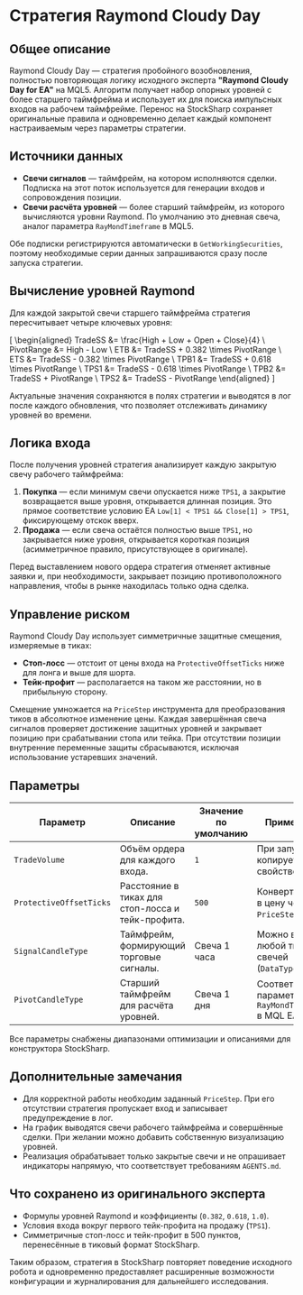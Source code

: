 # Стратегия Raymond Cloudy Day

## Общее описание
Raymond Cloudy Day — стратегия пробойного возобновления, полностью повторяющая логику исходного эксперта **"Raymond Cloudy Day for EA"** на MQL5. Алгоритм получает набор опорных уровней с более старшего таймфрейма и использует их для поиска импульсных входов на рабочем таймфрейме. Перенос на StockSharp сохраняет оригинальные правила и одновременно делает каждый компонент настраиваемым через параметры стратегии.

## Источники данных
- **Свечи сигналов** — таймфрейм, на котором исполняются сделки. Подписка на этот поток используется для генерации входов и сопровождения позиции.
- **Свечи расчёта уровней** — более старший таймфрейм, из которого вычисляются уровни Raymond. По умолчанию это дневная свеча, аналог параметра `RayMondTimeframe` в MQL5.

Обе подписки регистрируются автоматически в `GetWorkingSecurities`, поэтому необходимые серии данных запрашиваются сразу после запуска стратегии.

## Вычисление уровней Raymond
Для каждой закрытой свечи старшего таймфрейма стратегия пересчитывает четыре ключевых уровня:

\[
\begin{aligned}
TradeSS &= \frac{High + Low + Open + Close}{4} \\
PivotRange &= High - Low \\
ETB &= TradeSS + 0.382 \times PivotRange \\
ETS &= TradeSS - 0.382 \times PivotRange \\
TPB1 &= TradeSS + 0.618 \times PivotRange \\
TPS1 &= TradeSS - 0.618 \times PivotRange \\
TPB2 &= TradeSS + PivotRange \\
TPS2 &= TradeSS - PivotRange
\end{aligned}
\]

Актуальные значения сохраняются в полях стратегии и выводятся в лог после каждого обновления, что позволяет отслеживать динамику уровней во времени.

## Логика входа
После получения уровней стратегия анализирует каждую закрытую свечу рабочего таймфрейма:

1. **Покупка** — если минимум свечи опускается ниже `TPS1`, а закрытие возвращается выше уровня, открывается длинная позиция. Это прямое соответствие условию EA `Low[1] < TPS1 && Close[1] > TPS1`, фиксирующему отскок вверх.
2. **Продажа** — если свеча остаётся полностью выше `TPS1`, но закрывается ниже уровня, открывается короткая позиция (асимметричное правило, присутствующее в оригинале).

Перед выставлением нового ордера стратегия отменяет активные заявки и, при необходимости, закрывает позицию противоположного направления, чтобы в рынке находилась только одна сделка.

## Управление риском
Raymond Cloudy Day использует симметричные защитные смещения, измеряемые в тиках:

- **Стоп-лосс** — отстоит от цены входа на `ProtectiveOffsetTicks` ниже для лонга и выше для шорта.
- **Тейк-профит** — располагается на таком же расстоянии, но в прибыльную сторону.

Смещение умножается на `PriceStep` инструмента для преобразования тиков в абсолютное изменение цены. Каждая завершённая свеча сигналов проверяет достижение защитных уровней и закрывает позицию при срабатывании стопа или тейка. При отсутствии позиции внутренние переменные защиты сбрасываются, исключая использование устаревших значений.

## Параметры
| Параметр | Описание | Значение по умолчанию | Примечания |
|----------|----------|------------------------|------------|
| `TradeVolume` | Объём ордера для каждого входа. | `1` | При запуске копируется в свойство `Volume`. |
| `ProtectiveOffsetTicks` | Расстояние в тиках для стоп-лосса и тейк-профита. | `500` | Конвертируется в цену через `PriceStep`. |
| `SignalCandleType` | Таймфрейм, формирующий торговые сигналы. | Свеча 1 часа | Можно выбрать любой тип свечей (`DataType`). |
| `PivotCandleType` | Старший таймфрейм для расчёта уровней. | Свеча 1 дня | Соответствует параметру `RayMondTimeframe` в MQL EA. |

Все параметры снабжены диапазонами оптимизации и описаниями для конструктора StockSharp.

## Дополнительные замечания
- Для корректной работы необходим заданный `PriceStep`. При его отсутствии стратегия пропускает вход и записывает предупреждение в лог.
- На график выводятся свечи рабочего таймфрейма и совершённые сделки. При желании можно добавить собственную визуализацию уровней.
- Реализация обрабатывает только закрытые свечи и не опрашивает индикаторы напрямую, что соответствует требованиям `AGENTS.md`.

## Что сохранено из оригинального эксперта
- Формулы уровней Raymond и коэффициенты (`0.382`, `0.618`, `1.0`).
- Условия входа вокруг первого тейк-профита на продажу (`TPS1`).
- Симметричные стоп-лосс и тейк-профит в 500 пунктов, перенесённые в тиковый формат StockSharp.

Таким образом, стратегия в StockSharp повторяет поведение исходного робота и одновременно предоставляет расширенные возможности конфигурации и журналирования для дальнейшего исследования.

